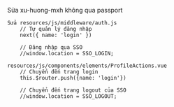 Sửa xu-huong-mxh không qua passport

	Sửa resources/js/middleware/auth.js
		// Tự quản lý đăng nhập
		next({ name: 'login' })

		// Đăng nhập qua SSO
		//window.location = SSO_LOGIN;
		
	resources/js/components/elements/ProfileActions.vue
		// Chuyển đến trang login
		this.$router.push({name: 'login'})

		// Chuyển đến trang logout của SSO
		//window.location = SSO_LOGOUT;